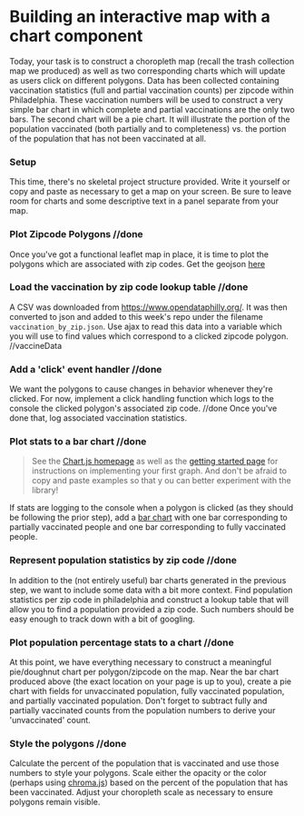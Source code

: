 # Building an interactive map with a chart component

Today, your task is to construct a choropleth map (recall the trash collection map we produced) as well as two corresponding charts which will update as users click on different polygons.
Data has been collected containing vaccination statistics (full and partial vaccination counts) per zipcode within Philadelphia.
These vaccination numbers will be used to construct a very simple bar chart in which complete and partial vaccinations are the only two bars.
The second chart will be a pie chart.
It will illustrate the portion of the population vaccinated (both partially and to completeness) vs. the portion of the population that has not been vaccinated at all.

### Setup
 
 This time, there's no skeletal project structure provided. Write it yourself or copy and paste as necessary to get a map on your screen.
 Be sure to leave room for charts and some descriptive text in a panel separate from your map.


### Plot Zipcode Polygons //done

Once you've got a functional leaflet map in place, it is time to plot the polygons which are associated with zip codes.
Get the geojson [here](https://raw.githubusercontent.com/CPLN692-MUSA611-Open-Source-GIS/datasets/master/geojson/Zipcodes_Poly.geojson)


### Load the vaccination by zip code lookup table //done

A CSV was downloaded from https://www.opendataphilly.org/.
It was then converted to json and added to this week's repo under the filename `vaccination_by_zip.json`.
Use ajax to read this data into a variable which you will use to find values which correspond to a clicked zipcode polygon. //vaccineData


### Add a 'click' event handler //done

We want the polygons to cause changes in behavior whenever they're clicked.
For now, implement a click handling function which logs to the console the clicked polygon's associated zip code. //done
Once you've done that, log associated vaccination statistics. 


### Plot stats to a bar chart //done

> See the [Chart.js homepage](https://www.chartjs.org/docs/latest/) as well as the [getting started page](https://www.chartjs.org/docs/latest/getting-started/) for instructions on implementing your first graph.
> And don't be afraid to copy and paste examples so that y  ou can better experiment with the library!

If stats are logging to the console when a polygon is clicked (as they should be following the prior step), add a [bar chart](https://www.chartjs.org/docs/latest/charts/bar.html) with one bar corresponding to partially vaccinated people and one bar corresponding to fully vaccinated people.


### Represent population statistics by zip code //done

In addition to the (not entirely useful) bar charts generated in the previous step, we want to include some data with a bit more context.
Find population statistics per zip code in philadelphia and construct a lookup table that will allow you to find a population provided a zip code.
Such numbers should be easy enough to track down with a bit of googling.


### Plot population percentage stats to a chart //done

At this point, we have everything necessary to construct a meaningful pie/doughnut chart per polygon/zipcode on the map.
Near the bar chart produced above (the exact location on your page is up to you), create a pie chart with fields for unvaccinated population, fully vaccinated population, and partially vaccinated population.
Don't forget to subtract fully and partially vaccinated counts from the population numbers to derive your 'unvaccinated' count.


### Style the polygons //done

Calculate the percent of the population that is vaccinated and use those numbers to style your polygons.
Scale either the opacity or the color (perhaps using [chroma.js](https://gka.github.io/chroma.js/)) based on the percent of the population that has been vaccinated.
Adjust your choropleth scale as necessary to ensure polygons remain visible.
